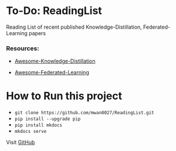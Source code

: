 # To-Do: ReadingList

Reading List of recent published Knowledge-Distillation, Federated-Learning papers

### Resources:
- [Awesome-Knowledge-Distillation](https://github.com/FLHonker/Awesome-Knowledge-Distillation)

- [Awesome-Federated-Learning](https://github.com/chaoyanghe/Awesome-Federated-Learning)
</ul>

# How to Run this project
<ul>
    <li>
        <code>git clone https://github.com/mwan0027/ReadingList.git</code>
    </li>
    <li>
        <code>pip install --upgrade pip</code>
    </li>
    <li>
        <code>pip install mkdocs</code>
    </li>
    <li>
        <code>mkdocs serve</code>
    </li>
</ul>


Visit [GitHub](https://github.com/mwan0027/ReadingList)
